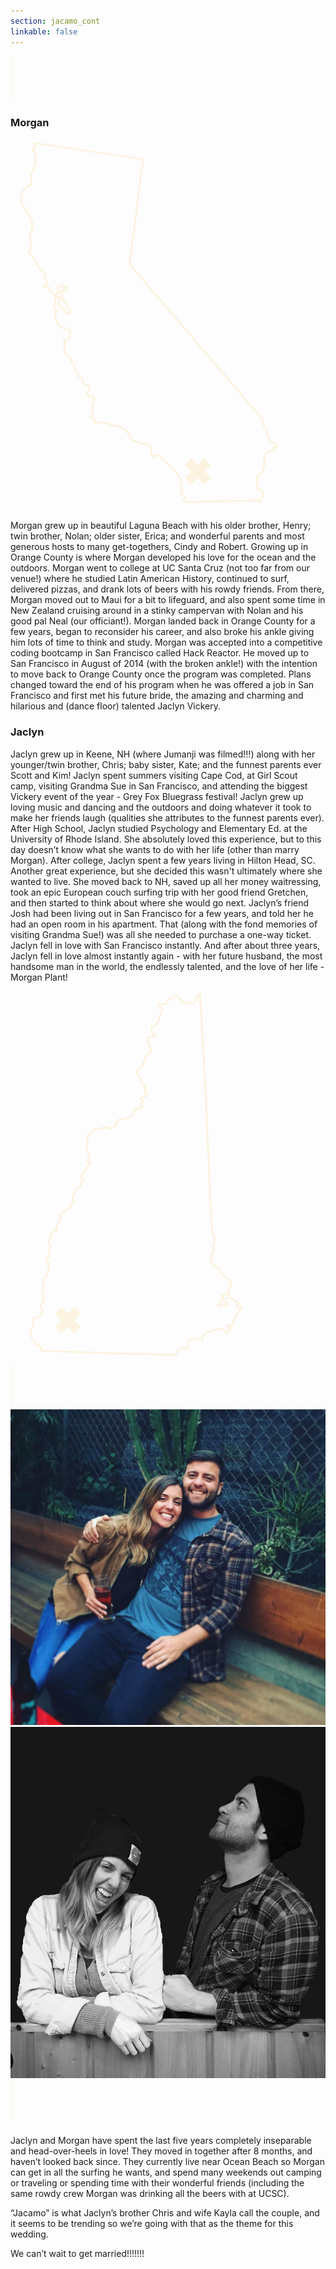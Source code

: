 ```yaml
---
section: jacamo_cont
linkable: false
---
```


<div class="line-wrap"><svg height="5%" width="6%" class="line-4 line" xmlns="http://www.w3.org/2000/svg" viewBox="0 0 30 70" xmlns:xlink="http://www.w3.org/1999/xlink"><path d="M2.48 68.92L2.48 0" opacity="1" fill-opacity="0" stroke="#fcf3e0" stroke-opacity="1"></path></svg></div>

### Morgan
<div class="morgan-about">
  <div class="line-wrap ca"><svg height="100%" width="100%" class="california" xmlns="http://www.w3.org/2000/svg" viewBox="0 0 170 200" xmlns:xlink="http://www.w3.org/1999/xlink"><path d="M90.36 181.35C91.25 182.88 91.84 184.29 92.15 185.81C92.45 187.34 92.49 188.94 92.33 189.98C92.17 191.01 91.82 191.46 91.84 191.73C91.87 191.98 92.29 192.05 92.77 192.17C93.23 192.31 93.76 192.5 94.06 192.82C94.36 193.14 94.46 193.6 94.3 193.91C94.14 194.25 93.72 194.44 93.51 194.76C93.3 195.08 93.3 195.54 93.47 195.76C93.65 195.99 94 195.99 100.49 195.87C106.99 195.76 119.61 195.54 125.92 195.43C132.23 195.31 131.61 195.22 132.25 195.2C132.25 195.11 132.26 194.9 132.26 194.72C132.28 194.55 132.26 194.37 132.42 194.48C132.58 194.57 132.91 194.92 133.13 195.15C133.32 195.38 133.39 195.5 133.51 195.5C133.64 195.48 133.8 195.34 133.95 195.45C134.13 195.55 134.31 195.89 134.43 196.08C134.55 196.28 134.61 196.31 134.68 196.17C134.73 196.01 134.8 195.69 134.84 195.34C134.89 194.99 134.92 194.62 134.99 194.37C135.08 194.14 135.19 194.05 135.42 193.81C135.66 193.58 136.05 193.19 136.26 192.87C136.49 192.54 136.55 192.27 136.46 192.06C136.37 191.85 136.14 191.68 136.1 191.48C136.07 191.31 136.25 191.09 136.28 190.9C136.3 190.72 136.18 190.53 136.07 190.3C135.96 190.07 135.86 189.81 135.72 189.61C135.58 189.42 135.38 189.3 135.14 189.28C134.89 189.24 134.57 189.3 134.36 189.35C134.13 189.42 134.03 189.47 133.94 189.38C133.85 189.28 133.76 189.03 133.62 189C133.48 188.96 133.28 189.16 133.2 189.17C133.11 189.17 133.13 189 133.14 188.82C133.16 188.66 133.18 188.5 133.07 188.38C132.97 188.26 132.74 188.19 132.77 187.89C132.81 187.57 133.13 187.04 133.3 186.65C133.46 186.27 133.48 186.04 133.43 185.84C133.37 185.63 133.27 185.45 133.28 185.24C133.32 185.03 133.48 184.77 133.3 184.59C133.14 184.42 132.63 184.31 132.56 184.17C132.49 184.03 132.84 183.83 132.99 183.57C133.14 183.3 133.07 182.95 133.04 182.69C133 182.41 133 182.19 133.23 182.16C133.46 182.14 133.92 182.28 134.15 182.18C134.38 182.07 134.4 181.72 134.5 181.44C134.61 181.15 134.8 180.94 135.22 180.47C135.66 180.01 136.32 179.27 136.55 178.69C136.77 178.11 136.56 177.65 136.58 177.35C136.6 177.07 136.83 176.94 136.92 176.73C137 176.52 136.95 176.22 136.92 175.78C136.88 175.32 136.88 174.7 136.93 174.25C136.99 173.79 137.07 173.49 137 173.17C136.95 172.85 136.72 172.54 136.83 172.2C136.93 171.89 137.37 171.57 137.62 171.27C137.88 170.99 137.97 170.72 138.01 170.41C138.06 170.09 138.08 169.72 138.45 169.4C138.82 169.08 139.54 168.8 140.09 168.59C140.63 168.36 140.99 168.2 141.23 168.22C141.46 168.24 141.6 168.43 141.78 168.31C141.96 168.17 142.18 167.73 142.34 167.3C142.5 166.88 142.59 166.49 142.68 166.35C142.77 166.21 142.82 166.3 143.05 166.35C143.28 166.4 143.66 166.42 143.75 166.26C143.86 166.11 143.66 165.77 143.45 165.42C143.26 165.05 143.05 164.68 142.75 164.5C142.43 164.31 142.03 164.31 141.81 164.17C141.59 164.01 141.53 163.71 141.36 163.58C141.2 163.46 140.9 163.51 140.65 163.39C140.4 163.25 140.19 162.92 140 162.72C139.81 162.53 139.63 162.47 139.54 162.23C139.47 161.98 139.49 161.56 139.51 161.26C139.52 160.98 139.56 160.82 139.44 160.61C139.31 160.4 139.01 160.1 138.85 159.48C138.71 158.84 138.7 157.88 138.5 157.36C138.33 156.84 137.97 156.78 137.6 156.71C137.25 156.64 136.9 156.59 136.79 156.13C136.67 155.67 136.81 154.84 136.72 154.42C136.63 154 136.35 154 136.21 153.5C136.05 152.99 136.05 151.99 135.96 151.46C135.86 150.93 135.66 150.86 134.01 148.99C132.35 147.13 129.21 143.44 117.41 129.66C105.62 115.86 85.14 91.98 74.85 79.98C64.54 68 64.4 67.91 64.34 67.82C64.31 67.73 64.34 67.66 64.4 67.28C64.47 66.91 64.54 66.22 65.74 56.76C66.93 47.27 69.23 29.02 70.41 19.94C71.57 10.87 71.62 10.97 71.52 11.01C71.41 11.04 71.15 10.99 69.4 10.72C67.67 10.48 64.49 10 54.86 8.57C45.24 7.13 29.19 4.73 21.2 3.53C13.22 2.34 13.31 2.35 13.34 2.44C13.4 2.53 13.4 2.69 13.38 3.04C13.34 3.39 13.27 3.92 13.11 4.36C12.96 4.82 12.71 5.17 12.52 5.42C12.3 5.65 12.15 5.77 12.18 6C12.23 6.23 12.46 6.58 12.71 6.99C12.96 7.38 13.2 7.8 13.38 8.5C13.57 9.21 13.7 10.2 13.61 11.34C13.52 12.49 13.22 13.79 12.92 14.74C12.64 15.69 12.36 16.29 12.25 16.75C12.15 17.21 12.22 17.51 12.04 17.74C11.88 17.98 11.48 18.14 11.28 18.39C11.09 18.65 11.11 19.01 11.18 19.52C11.25 20.01 11.37 20.66 11.33 21.23C11.3 21.79 11.09 22.27 10.96 22.65C10.84 23.02 10.81 23.31 10.89 23.57C10.96 23.84 11.16 24.1 11.16 24.35C11.16 24.61 10.96 24.88 10.74 24.93C10.52 25 10.26 24.88 10.05 24.95C9.84 25.02 9.68 25.3 9.31 25.65C8.96 26 8.39 26.44 7.97 26.85C7.55 27.27 7.26 27.68 6.91 28.29C6.56 28.89 6.14 29.7 5.92 30.22C5.71 30.71 5.71 30.92 5.77 31.29C5.82 31.64 5.92 32.17 5.92 32.66C5.92 33.16 5.82 33.62 5.77 33.93C5.71 34.25 5.71 34.41 5.8 34.73C5.91 35.04 6.12 35.5 6.44 35.89C6.74 36.26 7.16 36.56 7.35 36.88C7.53 37.19 7.48 37.53 7.7 37.74C7.92 37.97 8.41 38.06 8.69 38.23C8.99 38.41 9.08 38.67 8.99 38.94C8.92 39.19 8.66 39.45 8.66 39.68C8.66 39.91 8.92 40.1 9.24 40.38C9.55 40.68 9.92 41.07 10.05 41.35C10.15 41.65 10.03 41.86 10.14 42.02C10.22 42.16 10.54 42.23 10.65 42.46C10.75 42.67 10.65 43.03 10.77 43.29C10.91 43.56 11.28 43.71 11.51 44.3C11.74 44.88 11.85 45.88 11.88 46.66C11.9 47.43 11.88 48 11.69 48.67C11.49 49.32 11.16 50.06 10.86 50.68C10.56 51.31 10.31 51.84 10.26 52.35C10.21 52.86 10.37 53.37 10.56 54.5C10.75 55.63 10.98 57.35 11.05 58.34C11.11 59.33 11.02 59.56 10.81 59.75C10.58 59.93 10.24 60.07 10.08 60.23C9.92 60.4 9.94 60.61 9.98 60.9C10.03 61.18 10.12 61.53 10.29 61.78C10.47 62.02 10.74 62.15 10.86 62.27C10.98 62.41 10.95 62.54 11.11 62.78C11.25 63.03 11.56 63.4 11.79 63.58C12.02 63.75 12.15 63.75 12.32 64.03C12.5 64.33 12.73 64.91 12.96 65.27C13.19 65.62 13.41 65.71 13.61 65.95C13.8 66.18 13.96 66.55 14.08 66.96C14.22 67.36 14.35 67.79 14.47 68.16C14.61 68.53 14.77 68.81 15.04 69.18C15.3 69.53 15.65 69.97 16.06 70.38C16.46 70.8 16.9 71.19 17.26 71.45C17.63 71.73 17.87 71.89 18.05 71.98C18.23 72.05 18.33 72.05 18.42 72.18C18.51 72.3 18.58 72.56 18.6 72.84C18.6 73.13 18.56 73.46 18.52 73.74C18.49 74.04 18.45 74.31 18.49 74.59C18.52 74.85 18.63 75.14 18.82 75.47C19.02 75.79 19.28 76.16 19.48 76.39C19.65 76.62 19.72 76.69 19.78 76.85C19.81 77.02 19.83 77.29 19.79 77.51C19.76 77.74 19.71 77.94 19.53 78.1C19.37 78.27 19.11 78.4 18.84 78.55C18.58 78.71 18.31 78.89 18.19 79.12C18.05 79.35 18.03 79.61 18.1 79.79C18.15 79.98 18.31 80.07 18.54 80.09C18.79 80.09 19.12 80 19.55 80.02C19.97 80.02 20.48 80.12 20.78 80.28C21.06 80.46 21.13 80.7 21.13 80.95C21.12 81.18 21.03 81.43 20.99 81.66C20.94 81.89 20.92 82.11 21.19 82.34C21.43 82.57 21.96 82.8 22.3 82.98C22.63 83.15 22.77 83.26 23.02 83.51C23.27 83.75 23.6 84.14 23.86 84.35C24.15 84.56 24.38 84.6 24.57 84.48C24.78 84.37 24.96 84.11 25.05 83.84C25.13 83.58 25.13 83.31 25.24 83.07C25.34 82.8 25.56 82.55 25.56 82.26C25.54 81.97 25.33 81.64 25.31 81.32C25.29 81 25.49 80.7 25.64 80.44C25.8 80.18 25.96 79.93 26.07 79.75C26.17 79.59 26.24 79.49 26.49 79.38C26.72 79.29 27.12 79.19 27.44 79.14C27.74 79.08 27.95 79.1 28.06 79.17C28.18 79.24 28.2 79.37 28.27 79.56C28.32 79.75 28.45 80 28.59 80.14C28.75 80.28 28.94 80.32 29.19 80.21C29.43 80.11 29.75 79.84 29.94 79.75C30.14 79.66 30.23 79.75 30.38 79.91C30.54 80.07 30.76 80.3 30.7 80.56C30.65 80.83 30.31 81.15 29.98 81.27C29.63 81.41 29.26 81.36 29.08 81.44C28.89 81.52 28.87 81.71 28.78 81.83C28.69 81.96 28.52 81.99 28.32 81.96C28.13 81.92 27.92 81.78 27.76 81.78C27.6 81.78 27.51 81.92 27.37 82.06C27.23 82.22 27.05 82.4 26.86 82.52C26.67 82.64 26.46 82.71 26.38 82.78C26.3 82.87 26.37 82.96 26.58 83.12C26.81 83.28 27.2 83.51 27.48 83.61C27.78 83.72 27.97 83.74 28.08 83.84C28.18 83.95 28.22 84.14 28.13 84.35C28.04 84.58 27.85 84.81 27.69 84.95C27.51 85.11 27.37 85.18 27.37 85.23C27.35 85.3 27.46 85.36 27.53 85.45C27.58 85.53 27.6 85.67 27.69 85.83C27.79 86.01 27.97 86.2 28.13 86.27C28.29 86.34 28.41 86.29 28.46 86.38C28.52 86.45 28.48 86.64 28.52 86.85C28.57 87.07 28.68 87.3 28.8 87.4C28.9 87.52 29.01 87.54 29.08 87.61C29.13 87.68 29.13 87.82 29.19 87.98C29.26 88.14 29.38 88.32 29.56 88.42C29.73 88.53 29.94 88.55 30.09 88.62C30.23 88.71 30.3 88.83 30.35 88.93C30.42 89.06 30.46 89.15 30.54 89.32C30.63 89.48 30.76 89.71 30.79 89.97C30.83 90.26 30.77 90.59 30.76 90.82C30.74 91.05 30.76 91.15 30.86 91.33C30.97 91.51 31.14 91.74 31.37 91.93C31.6 92.11 31.9 92.23 32.06 92.32C32.2 92.42 32.22 92.49 32.27 92.67C32.32 92.85 32.39 93.11 32.39 93.43C32.38 93.76 32.29 94.13 32.2 94.33C32.13 94.52 32.08 94.54 31.79 94.47C31.5 94.42 30.95 94.26 30.58 94.1C30.23 93.92 30.03 93.75 29.86 93.45C29.7 93.15 29.57 92.74 29.42 92.49C29.26 92.25 29.06 92.16 28.75 92.04C28.45 91.91 28.02 91.74 27.79 91.53C27.55 91.31 27.49 91.07 27.32 90.75C27.14 90.45 26.86 90.08 26.6 89.83C26.35 89.59 26.12 89.45 26.05 89.29C25.98 89.15 26.03 88.97 26.08 88.72C26.12 88.48 26.16 88.16 26.16 87.86C26.17 87.58 26.17 87.31 26.28 87.14C26.38 86.96 26.6 86.85 26.68 86.64C26.77 86.43 26.72 86.1 26.63 85.85C26.54 85.6 26.38 85.43 26.14 85.32C25.89 85.22 25.54 85.2 25.22 85.25C24.9 85.3 24.62 85.45 24.43 85.69C24.23 85.96 24.13 86.31 24.08 86.75C24.04 87.19 24.06 87.7 24.08 87.97C24.08 88.25 24.08 88.26 24.04 88.39C24.02 88.49 24.01 88.69 23.86 88.93C23.74 89.16 23.51 89.46 23.41 89.76C23.32 90.06 23.35 90.36 23.44 90.56C23.55 90.75 23.72 90.86 23.86 90.94C24.02 91.05 24.16 91.14 24.29 91.35C24.41 91.54 24.52 91.86 24.53 92.32C24.55 92.78 24.5 93.36 24.39 93.99C24.29 94.61 24.13 95.28 24.04 95.79C23.95 96.28 23.93 96.62 24.18 97.09C24.41 97.59 24.87 98.2 25.17 98.72C25.49 99.23 25.61 99.6 25.8 100C25.98 100.42 26.23 100.87 26.54 101.22C26.86 101.57 27.28 101.83 27.65 102.01C28.04 102.17 28.39 102.22 28.78 102.2C29.15 102.19 29.54 102.1 29.87 102.12C30.19 102.13 30.44 102.26 30.65 102.33C30.86 102.4 31.05 102.42 31.18 102.52C31.3 102.61 31.39 102.77 31.51 102.93C31.64 103.07 31.83 103.21 31.97 103.31C32.13 103.42 32.25 103.49 32.31 103.65C32.34 103.81 32.31 104.05 32.25 104.32C32.22 104.58 32.16 104.85 32.18 105.08C32.2 105.31 32.29 105.5 32.24 105.69C32.18 105.89 32.01 106.1 31.95 106.35C31.9 106.57 31.95 106.86 31.95 107.1C31.95 107.33 31.9 107.51 31.74 107.76C31.58 108 31.34 108.32 31.11 108.51C30.88 108.72 30.67 108.81 30.33 108.85C30 108.87 29.56 108.83 29.24 108.81C28.94 108.78 28.75 108.78 28.66 108.81C28.55 108.87 28.55 108.95 28.61 109.08C28.68 109.18 28.83 109.32 28.99 109.45C29.17 109.59 29.36 109.73 29.45 109.89C29.54 110.03 29.52 110.17 29.43 110.31C29.36 110.45 29.22 110.59 29.13 110.7C29.06 110.82 29.05 110.91 29.06 111.47C29.08 112.04 29.13 113.08 29.13 113.82C29.15 114.56 29.13 114.98 29.26 115.21C29.38 115.42 29.63 115.42 29.79 115.6C29.93 115.76 29.96 116.11 30.21 116.3C30.46 116.51 30.93 116.57 31.44 117.08C31.95 117.59 32.52 118.54 32.78 119.32C33.06 120.09 33.03 120.69 33.08 120.96C33.13 121.24 33.28 121.18 33.54 121.31C33.8 121.43 34.17 121.71 34.33 122.22C34.49 122.74 34.44 123.46 34.53 123.88C34.61 124.3 34.84 124.41 35 124.53C35.14 124.64 35.21 124.74 35.28 124.97C35.34 125.18 35.39 125.54 35.55 125.71C35.72 125.89 36.01 125.91 36.15 126.05C36.27 126.19 36.27 126.47 36.31 126.84C36.36 127.19 36.45 127.65 36.62 127.95C36.78 128.27 37.01 128.44 37.4 128.66C37.77 128.89 38.26 129.13 38.56 129.31C38.86 129.47 38.95 129.52 39.02 129.77C39.07 130.01 39.11 130.44 39.09 130.72C39.07 131 39 131.16 38.98 131.28C38.97 131.42 39.02 131.53 39.2 131.78C39.37 132.02 39.67 132.41 40.01 132.67C40.34 132.94 40.73 133.1 41.1 133.15C41.45 133.22 41.82 133.2 42.02 133.22C42.23 133.24 42.3 133.33 42.35 133.59C42.42 133.86 42.47 134.33 42.51 134.75C42.54 135.18 42.54 135.55 42.37 135.85C42.19 136.16 41.82 136.43 41.63 136.66C41.45 136.89 41.45 137.1 41.5 137.38C41.54 137.68 41.63 138.08 41.72 138.33C41.79 138.58 41.88 138.68 42.02 138.72C42.17 138.75 42.4 138.72 42.6 138.84C42.77 138.97 42.91 139.23 43.09 139.25C43.27 139.28 43.46 139.05 43.65 138.93C43.85 138.81 44.04 138.77 44.17 138.86C44.27 138.93 44.31 139.11 44.38 139.27C44.47 139.42 44.61 139.56 44.73 139.69C44.85 139.81 44.98 139.94 45.05 140.15C45.1 140.36 45.1 140.66 45.05 141.1C44.99 141.54 44.87 142.1 44.66 142.56C44.45 143.04 44.13 143.41 44.01 143.71C43.9 143.99 43.97 144.2 44.13 144.39C44.29 144.59 44.52 144.76 44.62 144.99C44.73 145.22 44.69 145.5 44.64 145.75C44.57 145.98 44.48 146.17 44.38 146.31C44.27 146.46 44.13 146.53 44.13 146.76C44.11 146.98 44.2 147.35 44.31 147.64C44.4 147.92 44.5 148.09 44.41 148.29C44.32 148.5 44.06 148.71 43.85 149.06C43.64 149.42 43.5 149.91 43.46 150.24C43.41 150.56 43.46 150.72 43.64 150.79C43.83 150.88 44.15 150.88 44.36 150.88C44.57 150.88 44.66 150.88 44.75 150.95C44.84 151.04 44.91 151.2 45.01 151.3C45.1 151.41 45.24 151.48 45.36 151.51C45.49 151.55 45.63 151.57 45.68 151.64C45.75 151.72 45.75 151.87 45.73 152.11C45.73 152.36 45.7 152.69 45.72 152.94C45.73 153.19 45.79 153.33 45.89 153.4C46 153.45 46.16 153.42 46.63 153.33C47.09 153.26 47.87 153.15 48.41 153.1C48.96 153.05 49.26 153.05 49.56 153.1C49.84 153.13 50.14 153.26 50.49 153.31C50.85 153.38 51.25 153.38 51.6 153.47C51.96 153.54 52.24 153.68 52.5 153.7C52.77 153.72 52.98 153.59 53.14 153.61C53.29 153.63 53.38 153.79 53.58 154C53.75 154.23 54.03 154.49 54.46 154.69C54.9 154.88 55.52 154.97 55.92 154.91C56.33 154.88 56.52 154.69 56.66 154.7C56.8 154.7 56.89 154.91 57.03 155.09C57.17 155.28 57.38 155.44 57.72 155.51C58.05 155.58 58.49 155.55 58.81 155.53C59.13 155.51 59.29 155.51 59.59 155.62C59.89 155.74 60.31 155.97 60.68 156.18C61.05 156.41 61.33 156.62 61.72 156.94C62.09 157.28 62.53 157.72 62.76 158.07C63 158.42 63.04 158.67 63.13 158.76C63.22 158.86 63.37 158.81 63.64 158.9C63.9 159 64.29 159.27 64.41 159.5C64.54 159.73 64.41 159.92 64.34 160.13C64.26 160.34 64.22 160.57 64.38 160.96C64.54 161.33 64.91 161.88 65.17 162.25C65.44 162.62 65.6 162.83 65.82 162.88C66.04 162.95 66.34 162.86 66.53 162.84C66.72 162.81 66.83 162.84 67.18 163.04C67.53 163.25 68.12 163.64 68.54 163.85C68.94 164.08 69.17 164.13 69.44 164.15C69.68 164.15 69.97 164.11 70.11 164.15C70.27 164.18 70.28 164.29 70.34 164.41C70.39 164.54 70.46 164.66 70.58 164.7C70.69 164.73 70.83 164.68 71.27 164.66C71.71 164.64 72.45 164.64 73.09 164.73C73.72 164.84 74.23 165.01 74.6 165.15C74.97 165.31 75.16 165.44 75.38 165.7C75.57 165.95 75.78 166.33 75.9 166.88C76.03 167.43 76.05 168.13 75.98 168.64C75.92 169.14 75.76 169.44 75.71 169.7C75.64 169.96 75.68 170.19 75.69 170.37C75.71 170.55 75.71 170.67 75.82 170.69C75.94 170.7 76.15 170.62 76.38 170.67C76.61 170.72 76.84 170.93 77 171.2C77.16 171.46 77.24 171.78 77.4 171.9C77.58 172.04 77.81 172.01 77.97 171.87C78.11 171.71 78.16 171.46 78.27 171.23C78.35 171.02 78.48 170.81 78.78 170.7C79.08 170.58 79.55 170.56 79.94 170.65C80.33 170.74 80.65 170.93 80.87 171.18C81.12 171.43 81.26 171.71 81.37 171.99C81.46 172.29 81.49 172.59 81.61 172.82C81.74 173.07 81.95 173.24 82.27 173.45C82.58 173.67 82.99 173.89 83.43 174.23C83.85 174.55 84.31 174.95 84.63 175.3C84.96 175.66 85.16 175.96 85.3 176.2C85.46 176.43 85.56 176.63 85.76 176.7C85.95 176.78 86.2 176.75 86.43 176.7C86.64 176.64 86.81 176.59 87.52 177.37C88.22 178.16 89.46 179.82 90.36 181.35Z" opacity="1" fill-opacity="0" stroke="#fcf3e0" stroke-opacity="1"></path><path d="M106.37 174.19L95.77 184.68" opacity="1" fill-opacity="0" stroke="#fcf3e0" stroke-opacity="1" stroke-width="5"></path><path d="M106.37 184.68L95.77 174.19" opacity="1" fill-opacity="0" stroke="#fcf3e0" stroke-opacity="1" stroke-width="5"></path></svg></div>
  <p>
Morgan grew up in beautiful Laguna Beach with his older brother, Henry; twin brother, Nolan; older sister, Erica; and wonderful parents and most generous hosts to many get-togethers,  Cindy and Robert. Growing up in Orange County is where Morgan developed his love for the ocean and the outdoors. Morgan went to college at UC Santa Cruz (not too far from our venue!) where he studied Latin American History, continued to surf, delivered pizzas, and drank lots of beers with his rowdy friends. From there, Morgan moved out to Maui for a bit to lifeguard, and also spent some time in New Zealand cruising around in a stinky campervan with Nolan and his good pal Neal (our officiant!). Morgan landed back in Orange County for a few years, began to reconsider his career, and also broke his ankle giving him lots of time to think and study. Morgan was accepted into a competitive coding bootcamp in San Francisco called Hack Reactor. He moved up to San Francisco in August of 2014 (with the broken ankle!) with the intention to move back to Orange County once the program was completed. Plans changed toward the end of his program when he was offered a job in San Francisco and first met his future bride, the amazing and charming and hilarious and (dance floor) talented Jaclyn Vickery.
</p>
</div>


### Jaclyn
<div class="jaclyn-about">
  <p>
  Jaclyn grew up in Keene, NH (where Jumanji was filmed!!!) along with her younger/twin brother, Chris; baby sister, Kate; and the funnest parents ever Scott and Kim! Jaclyn spent summers visiting Cape Cod, at Girl Scout camp, visiting Grandma Sue in San Francisco, and attending the biggest Vickery event of the year - Grey Fox Bluegrass festival! Jaclyn grew up loving music and dancing and the outdoors and doing whatever it took to make her friends laugh (qualities she attributes to the funnest parents ever). After High School, Jaclyn studied Psychology and Elementary Ed. at the University of Rhode Island. She absolutely loved this experience, but to this day doesn’t know what she wants to do with her life (other than marry Morgan). After college, Jaclyn spent a few years living in Hilton Head, SC. Another great experience, but she decided this wasn't ultimately where she wanted to live. She moved back to NH, saved up all her money waitressing, took an epic European couch surfing trip with her good friend Gretchen, and then started to think about where she would go next. Jaclyn’s friend Josh had been living out in San Francisco for a few years, and told her he had an open room in his apartment. That (along with the fond memories of visiting Grandma Sue!) was all she needed to purchase a one-way ticket. Jaclyn fell in love with San Francisco instantly. And after about three years, Jaclyn fell in love almost instantly again - with her future husband, the most handsome man in the world, the endlessly talented, and the love of her life - Morgan Plant!
  </p>
   <div class="line-wrap nh"><svg height="100%" width="100%" class="new-hampshire" xmlns="http://www.w3.org/2000/svg" viewBox="0 0 170 200" xmlns:xlink="http://www.w3.org/1999/xlink"><path d="M28.41 119.14C29.11 118.63 30.07 118.31 30.67 117.92C31.25 117.55 31.5 117.11 31.84 116.86C32.17 116.61 32.6 116.56 32.7 116.26C32.81 115.97 32.6 115.44 32.76 115.02C32.9 114.61 33.43 114.28 33.66 113.98C33.89 113.68 33.85 113.39 33.76 113.07C33.66 112.74 33.5 112.39 33.53 112.1C33.57 111.84 33.78 111.66 33.78 111.32C33.76 110.97 33.53 110.46 33.55 110.07C33.57 109.68 33.85 109.42 34.15 109.29C34.44 109.19 34.74 109.2 34.75 109.04C34.79 108.88 34.52 108.53 34.49 108.21C34.45 107.91 34.65 107.63 34.95 107.31C35.25 106.99 35.66 106.66 36.17 106.29C36.7 105.91 37.37 105.53 37.69 105.33C38.02 105.14 37.96 105.03 37.99 105C37.95 104.85 37.9 104.57 37.88 104.25C37.87 103.92 37.9 103.56 38.04 103.35C38.18 103.14 38.45 103.1 38.75 102.93C39.05 102.75 39.4 102.45 39.56 102.2C39.7 101.94 39.69 101.72 39.44 101.65C39.17 101.6 38.71 101.71 38.47 101.51C38.2 101.34 38.17 100.86 38.1 100.51C38.04 100.13 37.95 99.87 37.99 99.67C38.01 99.48 38.17 99.37 38.24 99.16C38.31 98.93 38.29 98.6 38.48 98.51C38.68 98.42 39.09 98.56 39.33 98.56C39.58 98.54 39.69 98.37 39.63 98.19C39.6 97.99 39.44 97.8 39.47 97.62C39.53 97.43 39.79 97.25 39.99 97.09C40.18 96.93 40.29 96.79 40.29 96.6C40.31 96.4 40.22 96.14 40.32 95.93C40.43 95.71 40.75 95.55 40.87 95.34C40.99 95.13 40.94 94.85 41.07 94.62C41.21 94.41 41.52 94.25 41.7 94.05C41.88 93.86 41.91 93.65 42.14 93.54C42.36 93.42 42.78 93.42 42.97 93.17C43.19 92.92 43.2 92.44 43.05 92.2C42.89 91.97 42.57 91.95 42.25 91.93C41.93 91.93 41.63 91.91 41.49 91.67C41.33 91.42 41.33 90.92 41.51 90.59C41.67 90.23 42 90.02 42.27 89.86C42.55 89.7 42.74 89.6 42.74 89.44C42.74 89.28 42.55 89.05 42.37 88.84C42.21 88.64 42.07 88.45 42.11 88.25C42.13 88.04 42.3 87.81 42.3 87.55C42.32 87.28 42.16 86.96 41.95 86.64C41.74 86.34 41.45 86.03 41.28 85.73C41.08 85.42 40.99 85.12 41.03 84.7C41.07 84.26 41.21 83.69 41.4 83.13C41.6 82.58 41.83 82.03 41.83 81.62C41.83 81.22 41.61 80.93 41.58 80.58C41.52 80.23 41.67 79.79 41.6 79.47C41.52 79.13 41.28 78.92 41.22 78.65C41.17 78.37 41.33 78.03 41.67 77.79C41.98 77.54 42.46 77.38 42.76 77.17C43.06 76.97 43.17 76.71 43.22 76.5C43.28 76.27 43.28 76.07 43.45 75.86C43.63 75.63 43.96 75.37 44.53 75.08C45.11 74.82 45.89 74.52 46.55 74.36C47.2 74.2 47.69 74.16 48.17 74.16C48.63 74.16 49.06 74.18 49.39 74.04C49.75 73.9 50.01 73.6 50.29 73.4C50.59 73.23 50.93 73.17 51.2 73.21C51.48 73.24 51.71 73.39 51.9 73.56C52.1 73.72 52.27 73.92 52.52 74.02C52.75 74.13 53.09 74.16 53.44 74.09C53.81 74.04 54.24 73.88 54.75 73.67C55.24 73.46 55.83 73.21 56.2 73.01C56.57 72.8 56.71 72.64 56.78 72.22C56.85 71.79 56.82 71.09 57.05 70.57C57.26 70.06 57.74 69.71 58.25 69.46C58.76 69.23 59.35 69.09 59.81 69.12C60.26 69.14 60.6 69.35 60.87 69.3C61.13 69.27 61.33 68.95 61.54 68.79C61.77 68.61 62.03 68.59 62.39 68.56C62.74 68.54 63.22 68.51 63.73 68.28C64.22 68.05 64.77 67.6 65.21 67.25C65.64 66.91 65.96 66.67 66.13 66.38C66.33 66.1 66.38 65.78 66.43 65.55C66.51 65.34 66.56 65.2 66.74 65.08C66.89 64.95 67.18 64.85 67.21 64.69C67.27 64.51 67.09 64.28 67.16 64.07C67.23 63.86 67.55 63.66 67.8 63.59C68.04 63.54 68.22 63.61 68.36 63.54C68.52 63.47 68.68 63.26 68.91 63.17C69.14 63.1 69.46 63.13 69.69 63.1C69.92 63.06 70.06 62.95 70.13 62.8C70.22 62.65 70.24 62.46 70.38 62.32C70.54 62.18 70.84 62.07 71 61.95C71.14 61.82 71.16 61.7 71.01 61.5C70.89 61.31 70.62 61.06 70.59 60.87C70.54 60.67 70.73 60.55 70.93 60.39C71.14 60.25 71.35 60.09 71.44 59.88C71.54 59.68 71.49 59.44 71.39 59.24C71.28 59.05 71.08 58.92 70.84 58.69C70.57 58.48 70.27 58.16 70.27 57.85C70.29 57.53 70.62 57.21 71.07 57.08C71.51 56.96 72.06 57.05 72.52 56.93C72.96 56.78 73.31 56.43 73.49 56.15C73.68 55.88 73.72 55.71 73.49 55.46C73.26 55.21 72.78 54.89 72.55 54.52C72.34 54.15 72.39 53.71 72.55 53.44C72.73 53.18 72.99 53.09 73.1 52.95C73.21 52.79 73.15 52.59 72.98 52.44C72.8 52.29 72.52 52.17 72.43 52.01C72.34 51.85 72.45 51.64 72.46 51.45C72.5 51.23 72.45 51.04 72.29 50.9C72.15 50.76 71.88 50.65 71.65 50.56C71.42 50.47 71.19 50.38 71.07 50.07C70.94 49.77 70.91 49.22 70.77 48.95C70.62 48.71 70.36 48.72 70.25 48.55C70.15 48.37 70.22 48 70.15 47.66C70.09 47.31 69.92 46.97 69.76 46.74C69.6 46.5 69.48 46.37 69.26 46.11C69.05 45.82 68.75 45.4 68.57 45.05C68.38 44.69 68.31 44.41 68.19 44.16C68.08 43.9 67.9 43.67 68.01 43.45C68.1 43.24 68.43 43.05 68.82 42.71C69.19 42.39 69.58 41.9 69.94 41.56C70.31 41.21 70.61 41.01 70.85 40.87C71.08 40.75 71.24 40.66 71.33 40.48C71.42 40.33 71.42 40.1 71.49 39.94C71.56 39.78 71.72 39.69 71.74 39.51C71.76 39.35 71.63 39.11 71.58 38.89C71.53 38.68 71.56 38.52 71.65 38.38C71.76 38.24 71.92 38.13 72.09 37.97C72.27 37.81 72.45 37.64 72.55 37.43C72.68 37.2 72.75 36.93 72.75 36.61C72.75 36.28 72.69 35.87 72.8 35.59C72.89 35.29 73.12 35.11 73.47 34.84C73.81 34.58 74.27 34.23 74.6 33.89C74.96 33.55 75.17 33.22 75.45 32.92C75.73 32.63 76.05 32.39 76.21 32.18C76.39 31.98 76.39 31.8 76.14 31.52C75.89 31.24 75.36 30.83 75.13 30.44C74.9 30.07 74.96 29.72 75.03 29.33C75.1 28.94 75.19 28.52 75.06 28.2C74.96 27.86 74.62 27.65 74.34 27.33C74.04 27.03 73.79 26.61 73.74 26.22C73.68 25.81 73.84 25.42 74.11 25.1C74.37 24.77 74.74 24.52 75.17 24.45C75.59 24.38 76.09 24.52 76.51 24.54C76.95 24.56 77.33 24.47 77.64 24.22C77.96 23.97 78.21 23.57 78.09 23.35C77.96 23.16 77.45 23.16 77.06 23.12C76.65 23.07 76.35 23 76.32 22.75C76.28 22.5 76.51 22.08 76.44 21.76C76.37 21.46 76.02 21.25 75.98 20.84C75.95 20.42 76.23 19.8 76.51 19.39C76.79 18.99 77.1 18.79 77.41 18.69C77.73 18.56 78.09 18.51 78.4 18.17C78.7 17.84 78.97 17.22 79.31 16.76C79.64 16.28 80.05 15.98 80.31 15.7C80.56 15.43 80.65 15.2 80.56 14.96C80.49 14.71 80.21 14.44 80.19 14.11C80.17 13.75 80.4 13.35 80.61 12.85C80.84 12.37 81.06 11.79 81.27 11.35C81.46 10.89 81.66 10.57 81.85 10.27C82.05 9.97 82.22 9.69 81.97 9.35C81.75 9 81.07 8.57 80.56 8.24C80.05 7.92 79.69 7.69 79.66 7.49C79.64 7.28 79.94 7.11 80.38 7C80.84 6.88 81.43 6.84 81.92 6.89C82.43 6.95 82.84 7.09 83.12 7.18C83.41 7.25 83.57 7.23 83.69 7.07C83.83 6.91 83.9 6.59 84.06 6.4C84.22 6.22 84.45 6.17 84.61 6.13C84.77 6.08 84.86 6.06 84.84 5.85C84.82 5.66 84.7 5.27 84.8 5C84.91 4.72 85.26 4.54 85.51 4.44C85.78 4.35 85.95 4.29 86.24 4.17C86.52 4.05 86.89 3.84 87.31 3.55C87.74 3.27 88.2 2.93 88.53 2.69C88.87 2.44 89.1 2.3 89.36 2.3C89.63 2.31 89.97 2.49 90.21 2.58C90.44 2.67 90.62 2.65 90.71 2.81C90.81 2.95 90.85 3.25 90.94 3.57C91.03 3.89 91.17 4.21 91.43 4.44C91.68 4.67 92.05 4.79 92.37 5.04C92.69 5.3 92.95 5.67 93.18 5.87C93.41 6.06 93.61 6.05 93.98 6.06C94.35 6.06 94.92 6.08 95.22 6.17C95.53 6.26 95.62 6.42 95.78 6.47C95.96 6.54 96.21 6.52 96.49 6.43C96.79 6.33 97.13 6.15 97.44 6.17C97.74 6.19 98.03 6.4 98.26 6.5C98.49 6.59 98.68 6.59 98.93 6.36C99.18 6.13 99.48 5.67 99.72 5.29C99.97 4.88 100.18 4.54 100.33 4.35C100.45 4.14 100.52 4.05 100.47 3.84C100.43 3.64 100.27 3.32 100.4 3C100.52 2.69 100.93 2.39 101.28 2.16C101.63 1.94 101.93 1.8 102.09 1.78C102.25 1.75 102.25 1.84 102.31 2.63C102.36 3.43 102.48 4.91 102.98 13.38C103.49 21.85 104.37 37.28 105.03 49.89C105.68 62.49 106.09 72.27 106.64 85.28C107.19 98.31 107.89 114.56 108.37 122.82C108.86 131.05 109.15 131.3 109.41 131.59C109.7 131.89 109.98 132.22 110.08 132.56C110.19 132.89 110.14 133.21 110.05 133.48C109.96 133.72 109.85 133.88 109.85 134.22C109.85 134.56 109.96 135.05 109.91 135.55C109.85 136.02 109.64 136.5 109.48 136.89C109.34 137.28 109.25 137.58 109.29 137.88C109.34 138.18 109.5 138.44 109.59 138.8C109.68 139.15 109.68 139.56 109.61 139.95C109.54 140.35 109.38 140.74 109.15 141.18C108.92 141.61 108.62 142.09 108.44 142.53C108.28 142.97 108.23 143.38 108.14 143.77C108.05 144.15 107.93 144.53 108.05 144.97C108.16 145.41 108.53 145.94 108.72 146.4C108.9 146.88 108.9 147.32 109.11 147.66C109.31 148.01 109.73 148.27 110.17 148.38C110.63 148.5 111.13 148.49 111.57 148.72C112.01 148.95 112.4 149.41 112.7 149.81C112.98 150.22 113.18 150.54 113.2 150.87C113.23 151.21 113.07 151.54 113.25 151.81C113.43 152.08 113.92 152.25 114.31 152.55C114.7 152.87 114.98 153.33 115.3 153.72C115.62 154.13 115.99 154.48 116.34 154.64C116.68 154.82 117.01 154.82 117.23 155.01C117.46 155.19 117.6 155.56 117.86 155.79C118.13 156.04 118.54 156.14 118.77 156.37C119 156.62 119.05 156.97 118.98 157.26C118.91 157.54 118.73 157.73 118.69 158.09C118.66 158.42 118.73 158.92 118.61 159.25C118.46 159.59 118.09 159.77 117.97 160.01C117.85 160.24 117.99 160.54 117.95 160.84C117.93 161.13 117.76 161.41 117.69 161.82C117.6 162.21 117.6 162.74 117.63 163.11C117.65 163.46 117.72 163.69 117.62 163.85C117.51 164.01 117.24 164.13 117 164.04C116.73 163.96 116.5 163.66 116.27 163.57C116.06 163.5 115.85 163.66 115.46 163.73C115.07 163.81 114.49 163.81 114.24 163.94C114.01 164.06 114.13 164.29 114.31 164.49C114.49 164.7 114.7 164.87 114.82 165.14C114.93 165.41 114.93 165.76 114.84 165.97C114.73 166.17 114.54 166.24 114.45 166.41C114.36 166.61 114.36 166.91 114.2 167.16C114.03 167.4 113.67 167.62 113.28 167.86C112.91 168.13 112.51 168.43 112.31 168.84C112.12 169.26 112.12 169.79 112.22 170.02C112.33 170.25 112.54 170.16 112.84 169.95C113.14 169.72 113.51 169.33 114.1 169.28C114.7 169.22 115.49 169.47 116.04 169.63C116.59 169.77 116.91 169.83 117.12 169.7C117.35 169.58 117.49 169.29 117.37 168.99C117.26 168.69 116.91 168.36 116.57 168.16C116.24 167.97 115.94 167.92 115.87 167.72C115.8 167.54 115.95 167.23 116.11 166.93C116.25 166.63 116.4 166.32 116.56 166.06C116.73 165.79 116.93 165.55 117.32 165.42C117.7 165.3 118.29 165.32 118.87 165.53C119.45 165.74 120.04 166.17 120.67 166.57C121.29 167 121.93 167.39 122.34 167.72C122.73 168.04 122.87 168.29 122.76 168.57C122.65 168.84 122.3 169.14 122.12 169.4C121.97 169.65 122 169.86 122.32 169.95C122.65 170.02 123.27 170 123.75 170.05C124.25 170.11 124.62 170.25 124.65 170.57C124.69 170.89 124.4 171.38 124.12 171.75C123.82 172.12 123.56 172.37 123.31 172.69C123.06 172.99 122.85 173.36 122.64 173.82C122.42 174.28 122.19 174.85 121.93 175.38C121.66 175.92 121.35 176.42 121.05 176.86C120.76 177.29 120.5 177.62 120.3 177.96C120.11 178.28 120 178.58 119.95 178.89C119.9 179.21 119.9 179.53 119.81 179.78C119.74 180.01 119.58 180.19 119.38 180.4C119.21 180.63 119 180.91 118.78 180.89C118.57 180.87 118.34 180.56 118.08 180.34C117.81 180.13 117.53 180.03 117.37 180.2C117.21 180.38 117.17 180.84 117.23 181.21C117.28 181.56 117.42 181.81 117.65 181.92C117.9 182.02 118.23 181.99 118.43 182.11C118.62 182.24 118.68 182.52 118.64 182.73C118.61 182.94 118.48 183.07 118.32 183.19C118.15 183.33 117.93 183.47 117.62 183.63C117.3 183.77 116.87 183.93 116.52 183.9C116.18 183.86 115.9 183.63 115.51 183.35C115.14 183.07 114.66 182.73 114.19 182.54C113.71 182.32 113.21 182.22 112.74 182.18C112.26 182.15 111.8 182.17 111.23 182.39C110.69 182.61 110.03 183.03 109.45 183.31C108.86 183.6 108.35 183.76 107.84 183.83C107.33 183.92 106.83 183.92 106.3 184C105.77 184.11 105.22 184.32 104.78 184.76C104.36 185.21 104.06 185.88 103.84 186.5C103.65 187.12 103.54 187.65 103.44 187.93C103.31 188.21 103.17 188.23 102.69 188.12C102.24 188.02 101.44 187.77 100.7 187.57C99.97 187.36 99.32 187.19 98.61 187.26C97.9 187.31 97.14 187.61 96.61 187.96C96.07 188.34 95.76 188.76 95.68 189.52C95.59 190.26 95.73 191.34 95.78 191.98C95.84 192.61 95.82 192.84 95.69 192.91C95.57 193 95.34 192.97 94.9 192.86C94.46 192.77 93.8 192.61 93.2 192.61C92.6 192.61 92.05 192.77 91.59 193.06C91.13 193.34 90.76 193.74 90.32 194.29C89.88 194.86 89.38 195.55 89.1 195.9C88.82 196.26 88.75 196.26 88.5 196.26C88.27 196.26 87.86 196.26 85.3 196.2C82.74 196.15 78 196.04 66.29 195.69C54.59 195.32 35.9 194.7 26.52 194.38C17.15 194.06 17.06 194.03 16.99 193.97C16.93 193.94 16.88 193.87 16.7 193.66C16.54 193.43 16.26 193.04 16.1 192.61C15.94 192.21 15.89 191.76 15.77 191.38C15.64 191 15.45 190.69 15.22 190.56C14.99 190.44 14.71 190.51 14.51 190.63C14.32 190.76 14.19 190.93 13.95 190.93C13.72 190.95 13.36 190.77 13.24 190.56C13.11 190.33 13.22 190.03 13.22 189.77C13.22 189.5 13.11 189.27 12.92 189.02C12.73 188.78 12.44 188.51 12.14 188.14C11.86 187.77 11.56 187.29 11.42 186.8C11.28 186.32 11.28 185.81 11.17 185.38C11.08 184.94 10.89 184.57 10.78 184.13C10.67 183.7 10.67 183.23 10.8 182.85C10.9 182.48 11.12 182.22 11.47 181.76C11.82 181.32 12.3 180.7 12.39 179.96C12.48 179.21 12.18 178.38 12.18 177.76C12.18 177.13 12.5 176.74 13.2 176.38C13.89 176.05 14.95 175.75 15.55 175.54C16.16 175.31 16.3 175.16 16.31 174.9C16.35 174.65 16.26 174.32 16.35 174.07C16.44 173.82 16.7 173.66 16.97 173.52C17.23 173.36 17.48 173.22 17.48 172.97C17.5 172.74 17.27 172.42 17.04 172.18C16.81 171.93 16.6 171.75 16.56 171.49C16.53 171.2 16.69 170.85 16.56 170.53C16.46 170.2 16.05 169.9 16.03 169.6C16.03 169.29 16.4 169.01 16.81 168.66C17.23 168.3 17.68 167.9 17.85 167.53C18.03 167.16 17.94 166.84 17.82 166.55C17.71 166.27 17.55 166.04 17.64 165.81C17.71 165.58 18.03 165.37 18.12 165.09C18.22 164.8 18.1 164.45 17.87 164.06C17.62 163.67 17.27 163.25 17.16 162.65C17.04 162.03 17.18 161.25 17.36 160.81C17.53 160.35 17.76 160.24 17.69 160.01C17.64 159.78 17.29 159.45 17.34 159.16C17.38 158.88 17.82 158.67 17.87 158.35C17.94 158.05 17.64 157.68 17.66 157.36C17.68 157.04 18.01 156.8 18.12 156.42C18.21 156.05 18.08 155.54 18.06 155.15C18.06 154.78 18.17 154.53 18.42 154.34C18.65 154.13 19.04 153.98 19.36 153.58C19.69 153.19 19.96 152.55 20.17 152C20.4 151.46 20.58 150.98 20.63 150.66C20.7 150.32 20.66 150.13 20.49 149.87C20.31 149.62 20.01 149.28 20.01 148.91C20.03 148.54 20.35 148.12 20.59 147.85C20.82 147.58 20.98 147.46 20.91 147.3C20.82 147.14 20.52 146.95 20.29 146.84C20.04 146.75 19.89 146.74 19.69 146.56C19.51 146.36 19.34 146.01 19.37 145.64C19.41 145.25 19.67 144.86 19.9 144.44C20.15 144.03 20.36 143.59 20.56 142.85C20.75 142.09 20.93 141.03 21.03 140.19C21.16 139.35 21.21 138.76 21.28 138.32C21.37 137.88 21.48 137.6 21.51 137.37C21.53 137.12 21.48 136.91 21.39 136.71C21.28 136.52 21.14 136.32 20.96 136.08C20.8 135.83 20.59 135.55 20.61 135.23C20.63 134.91 20.86 134.56 21.07 134.25C21.26 133.97 21.44 133.74 21.53 133.35C21.62 132.98 21.62 132.49 21.62 132.04C21.62 131.59 21.62 131.21 21.88 130.84C22.17 130.47 22.7 130.12 23.24 129.83C23.79 129.53 24.36 129.3 24.66 129.07C24.98 128.84 25.01 128.58 24.92 128.37C24.84 128.14 24.61 127.94 24.59 127.68C24.55 127.41 24.75 127.06 24.92 126.72C25.12 126.39 25.31 126.07 25.44 125.82C25.58 125.57 25.63 125.4 25.7 125.2C25.77 124.99 25.83 124.78 26.02 124.48C26.21 124.18 26.53 123.81 26.67 123.24C26.83 122.66 26.82 121.88 27.05 121.12C27.26 120.38 27.72 119.67 28.41 119.14Z" opacity="1" fill-opacity="0" stroke="#fcf3e0" stroke-opacity="1"></path><<path d="M36.21 172.34L25.61 182.82" opacity="1" fill-opacity="0" stroke="#fcf3e0" stroke-opacity="1" stroke-width="5"></path><path d="M36.21 182.82L25.61 172.34" opacity="1" fill-opacity="0" stroke="#fcf3e0" stroke-width="5" stroke-opacity="1"></path></svg></div>
</div>

<div class="line-wrap"><svg height="5%" width="6%" class="line-4 line" xmlns="http://www.w3.org/2000/svg" viewBox="0 0 30 70" xmlns:xlink="http://www.w3.org/1999/xlink"><path d="M2.48 68.92L2.48 0" opacity="1" fill-opacity="0" stroke="#fcf3e0" stroke-opacity="1"></path></svg></div>
<div class="jacamo-wrap-images">
<div class="card">
  <img src="/assets/images/download-29.jpg"/>
</div>
<div class="card">
  <img src="/assets/images/bw.jpg" />
</div>
</div>

<div class="line-wrap"><svg height="5%" width="6%" class="line-4 line" xmlns="http://www.w3.org/2000/svg" viewBox="0 0 30 70" xmlns:xlink="http://www.w3.org/1999/xlink"><path d="M2.48 68.92L2.48 0" opacity="1" fill-opacity="0" stroke="#fcf3e0" stroke-opacity="1"></path></svg></div>

Jaclyn and Morgan have spent the last five years completely inseparable and head-over-heels in love! They moved in together after 8 months, and haven’t looked back since. They currently live near Ocean Beach so Morgan can get in all the surfing he wants, and spend many weekends out camping or traveling or spending time with their wonderful friends (including the same rowdy crew Morgan was drinking all the beers with at UCSC).

“Jacamo” is what Jaclyn’s brother Chris and wife Kayla call the couple, and it seems to be trending so we’re going with that as the theme for this wedding.

We can’t wait to get married!!!!!!!
